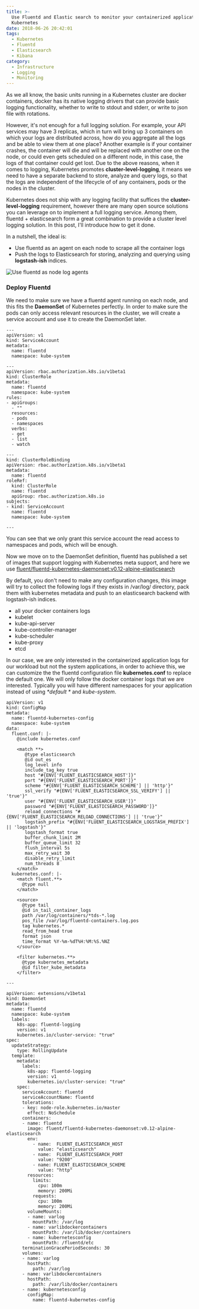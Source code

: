 ```yaml
---
title: >-
  Use Fluentd and Elastic search to monitor your containerized application in
  Kubernetes
date: 2018-06-26 20:42:01
tags:
  - Kubernetes
  - Fluentd
  - Elasticsearch
  - Kibana
category:
  - Infrastructure
  - Logging
  - Monitoring
---
```


As we all know, the basic units running in a Kubernetes cluster are docker containers, docker has its native logging drivers that can provide basic logging functionality, whether to write to stdout and stderr, or write to json file with rotations.

However, it's not enough for a full logging solution. For example, your API services may have 3 replicas, which in turn will bring up 3 containers on which your logs are distributed across, how do you aggregate all the logs and be able to view them at one place? Another example is if your container crashes, the container will die and will be replaced with another one on the node, or could even gets scheduled on a different node, in this case, the logs of that container could get lost. Due to the above reasons, when it comes to logging, Kubernetes promotes **cluster-level-logging**, it means we need to have a separate backend to store, analyze and query logs, so that the logs are independent of the lifecycle of of any containers, pods or the nodes in the cluster.

Kubernetes does not ship with any logging facility that suffices the **cluster-level-logging** requirement, however there are many open source solutions you can leverage on to implement a full logging service. Among them, fluentd + elasticsearch form a great combination to provide a cluster level logging solution. In this post, I'll introduce how to get it done.

In a nutshell, the ideal is:

- Use fluentd as an agent on each node to scrape all the container logs
- Push the logs to Elasticsearch for storing, analyzing and querying using **logstash-ish** indices.

![Use fluentd as node log agents](Fluentd+Elasticsearch+Kubernetes.jpg)

### Deploy Fluentd

We need to make sure we have a fluentd agent running on each node, and this fits the **DaemonSet** of Kubernetes perfectly. In order to make sure the pods can only access relevant resources in the cluster, we will create a service account and use it to create the DaemonSet later.

```
---
apiVersion: v1
kind: ServiceAccount
metadata:
  name: fluentd
  namespace: kube-system

---
apiVersion: rbac.authorization.k8s.io/v1beta1
kind: ClusterRole
metadata:
  name: fluentd
  namespace: kube-system
rules:
- apiGroups:
  - ""
  resources:
  - pods
  - namespaces
  verbs:
  - get
  - list
  - watch

---
kind: ClusterRoleBinding
apiVersion: rbac.authorization.k8s.io/v1beta1
metadata:
  name: fluentd
roleRef:
  kind: ClusterRole
  name: fluentd
  apiGroup: rbac.authorization.k8s.io
subjects:
- kind: ServiceAccount
  name: fluentd
  namespace: kube-system

---

```

You can see that we only grant this service account the read access to namespaces and pods, which will be enough.

Now we move on to the DaemonSet definition, fluentd has published a set of images that support logging with Kubernetes meta support, and here we use [fluent/fluentd-kubernetes-daemonset:v0.12-alpine-elasticsearch](https://github.com/fluent/fluentd-kubernetes-daemonset/blob/master/docker-image/v0.12/alpine-elasticsearch/Dockerfile)

By default, you don't need to make any configuration changes, this image will try to collect the following logs if they exists in /var/log/ directory, pack them with kubernetes metadata and push to an elasticsearch backend with logstash-ish indices.

- all your docker containers logs
- kubelet
- kube-api-server
- kube-controller-manager
- kube-scheduler
- kube-proxy
- etcd

In our case, we are only interested in the containerized application logs for our workload but not the system applications, in order to achieve this, we can customize the the fluentd configuration file **kubernetes.conf** to replace the default one. We will only follow the docker container logs that we are interested. Typically you will have different namespaces for your application instead of using _*default *_ and _*kube-system*_.

```
apiVersion: v1
kind: ConfigMap
metadata:
  name: fluentd-kubernetes-config
  namespace: kube-system
data:
  fluent.conf: |-
    @include kubernetes.conf

    <match **>
       @type elasticsearch
       @id out_es
       log_level info
       include_tag_key true
       host "#{ENV['FLUENT_ELASTICSEARCH_HOST']}"
       port "#{ENV['FLUENT_ELASTICSEARCH_PORT']}"
       scheme "#{ENV['FLUENT_ELASTICSEARCH_SCHEME'] || 'http'}"
       ssl_verify "#{ENV['FLUENT_ELASTICSEARCH_SSL_VERIFY'] || 'true'}"
       user "#{ENV['FLUENT_ELASTICSEARCH_USER']}"
       password "#{ENV['FLUENT_ELASTICSEARCH_PASSWORD']}"
       reload_connections "#{ENV['FLUENT_ELASTICSEARCH_RELOAD_CONNECTIONS'] || 'true'}"
       logstash_prefix "#{ENV['FLUENT_ELASTICSEARCH_LOGSTASH_PREFIX'] || 'logstash'}"
       logstash_format true
       buffer_chunk_limit 2M
       buffer_queue_limit 32
       flush_interval 5s
       max_retry_wait 30
       disable_retry_limit
       num_threads 8
    </match>
  kubernetes.conf: |-
    <match fluent.**>
      @type null
    </match>

    <source>
      @type tail
      @id in_tail_container_logs
      path /var/log/containers/*tds-*.log
      pos_file /var/log/fluentd-containers.log.pos
      tag kubernetes.*
      read_from_head true
      format json
      time_format %Y-%m-%dT%H:%M:%S.%NZ
    </source>

    <filter kubernetes.**>
      @type kubernetes_metadata
      @id filter_kube_metadata
    </filter>

---

apiVersion: extensions/v1beta1
kind: DaemonSet
metadata:
  name: fluentd
  namespace: kube-system
  labels:
    k8s-app: fluentd-logging
    version: v1
    kubernetes.io/cluster-service: "true"
spec:
  updateStrategy:
    type: RollingUpdate
  template:
    metadata:
      labels:
        k8s-app: fluentd-logging
        version: v1
        kubernetes.io/cluster-service: "true"
    spec:
      serviceAccount: fluentd
      serviceAccountName: fluentd
      tolerations:
      - key: node-role.kubernetes.io/master
        effect: NoSchedule
      containers:
      - name: fluentd
        image: fluent/fluentd-kubernetes-daemonset:v0.12-alpine-elasticsearch
        env:
          - name:  FLUENT_ELASTICSEARCH_HOST
            value: "elasticsearch"
          - name:  FLUENT_ELASTICSEARCH_PORT
            value: "9200"
          - name: FLUENT_ELASTICSEARCH_SCHEME
            value: "http"
        resources:
          limits:
            cpu: 100m
            memory: 200Mi
          requests:
            cpu: 100m
            memory: 200Mi
        volumeMounts:
        - name: varlog
          mountPath: /var/log
        - name: varlibdockercontainers
          mountPath: /var/lib/docker/containers
        - name: kubernetesconfig
          mountPath: /fluentd/etc
      terminationGracePeriodSeconds: 30
      volumes:
      - name: varlog
        hostPath:
          path: /var/log
      - name: varlibdockercontainers
        hostPath:
          path: /var/lib/docker/containers
      - name: kubernetesconfig
        configMap:
          name: fluentd-kubernetes-config

```
